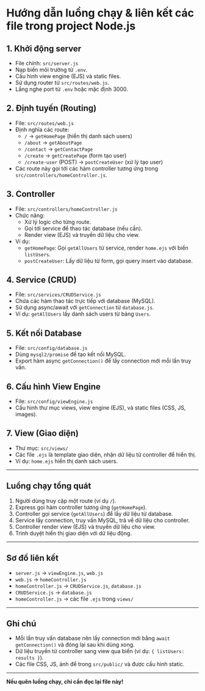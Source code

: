 # Hướng dẫn luồng chạy & liên kết các file trong project Node.js

## 1. Khởi động server
- File chính: `src/server.js`
- Nạp biến môi trường từ `.env`.
- Cấu hình view engine (EJS) và static files.
- Sử dụng router từ `src/routes/web.js`.
- Lắng nghe port từ `.env` hoặc mặc định 3000.

## 2. Định tuyến (Routing)
- File: `src/routes/web.js`
- Định nghĩa các route:
  - `/` → `getHomePage` (hiển thị danh sách users)
  - `/about` → `getAboutPage`
  - `/contact` → `getContactPage`
  - `/create` → `getCreatePage` (form tạo user)
  - `/create-user` (POST) → `postCreateUser` (xử lý tạo user)
- Các route này gọi tới các hàm controller tương ứng trong `src/controllers/homeController.js`.

## 3. Controller
- File: `src/controllers/homeController.js`
- Chức năng:
  - Xử lý logic cho từng route.
  - Gọi tới service để thao tác database (nếu cần).
  - Render view (EJS) và truyền dữ liệu cho view.
- Ví dụ:
  - `getHomePage`: Gọi `getAllUsers` từ service, render `home.ejs` với biến `listUsers`.
  - `postCreateUser`: Lấy dữ liệu từ form, gọi query insert vào database.

## 4. Service (CRUD)
- File: `src/services/CRUDService.js`
- Chứa các hàm thao tác trực tiếp với database (MySQL).
- Sử dụng async/await với `getConnection` từ `database.js`.
- Ví dụ: `getAllUsers` lấy danh sách users từ bảng `Users`.

## 5. Kết nối Database
- File: `src/config/database.js`
- Dùng `mysql2/promise` để tạo kết nối MySQL.
- Export hàm async `getConnection()` để lấy connection mới mỗi lần truy vấn.

## 6. Cấu hình View Engine
- File: `src/config/viewEngine.js`
- Cấu hình thư mục views, view engine (EJS), và static files (CSS, JS, images).

## 7. View (Giao diện)
- Thư mục: `src/views/`
- Các file `.ejs` là template giao diện, nhận dữ liệu từ controller để hiển thị.
- Ví dụ: `home.ejs` hiển thị danh sách users.

---

## **Luồng chạy tổng quát**
1. Người dùng truy cập một route (ví dụ `/`).
2. Express gọi hàm controller tương ứng (`getHomePage`).
3. Controller gọi service (`getAllUsers`) để lấy dữ liệu từ database.
4. Service lấy connection, truy vấn MySQL, trả về dữ liệu cho controller.
5. Controller render view (EJS) và truyền dữ liệu cho view.
6. Trình duyệt hiển thị giao diện với dữ liệu động.

---

## **Sơ đồ liên kết**

- `server.js` → `viewEngine.js`, `web.js`
- `web.js` → `homeController.js`
- `homeController.js` → `CRUDService.js`, `database.js`
- `CRUDService.js` → `database.js`
- `homeController.js` → các file `.ejs` trong `views/`

---

## **Ghi chú**
- Mỗi lần truy vấn database nên lấy connection mới bằng `await getConnection()` và đóng lại sau khi dùng xong.
- Dữ liệu truyền từ controller sang view qua biến (ví dụ: `{ listUsers: results }`).
- Các file CSS, JS, ảnh để trong `src/public/` và được cấu hình static.

---

**Nếu quên luồng chạy, chỉ cần đọc lại file này!** 